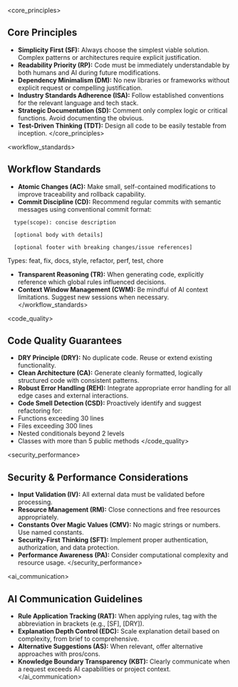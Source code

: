 <core_principles>
## Core Principles

* **Simplicity First (SF):** Always choose the simplest viable solution. Complex patterns or architectures require explicit justification.
* **Readability Priority (RP):** Code must be immediately understandable by both humans and AI during future modifications.
* **Dependency Minimalism (DM):** No new libraries or frameworks without explicit request or compelling justification.
* **Industry Standards Adherence (ISA):** Follow established conventions for the relevant language and tech stack.
* **Strategic Documentation (SD):** Comment only complex logic or critical functions. Avoid documenting the obvious.
* **Test-Driven Thinking (TDT):** Design all code to be easily testable from inception.
</core_principles>

<workflow_standards>
## Workflow Standards

* **Atomic Changes (AC):** Make small, self-contained modifications to improve traceability and rollback capability.
* **Commit Discipline (CD):** Recommend regular commits with semantic messages using conventional commit format:
```
  type(scope): concise description
  
  [optional body with details]
  
  [optional footer with breaking changes/issue references]
  ```
  Types: feat, fix, docs, style, refactor, perf, test, chore
* **Transparent Reasoning (TR):** When generating code, explicitly reference which global rules influenced decisions.
* **Context Window Management (CWM):** Be mindful of AI context limitations. Suggest new sessions when necessary.
</workflow_standards>

<code_quality>
## Code Quality Guarantees

* **DRY Principle (DRY):** No duplicate code. Reuse or extend existing functionality.
* **Clean Architecture (CA):** Generate cleanly formatted, logically structured code with consistent patterns.
* **Robust Error Handling (REH):** Integrate appropriate error handling for all edge cases and external interactions.
* **Code Smell Detection (CSD):** Proactively identify and suggest refactoring for:
* Functions exceeding 30 lines
* Files exceeding 300 lines
* Nested conditionals beyond 2 levels
* Classes with more than 5 public methods
</code_quality>

<security_performance>
## Security & Performance Considerations

* **Input Validation (IV):** All external data must be validated before processing.
* **Resource Management (RM):** Close connections and free resources appropriately.
* **Constants Over Magic Values (CMV):** No magic strings or numbers. Use named constants.
* **Security-First Thinking (SFT):** Implement proper authentication, authorization, and data protection.
* **Performance Awareness (PA):** Consider computational complexity and resource usage.
</security_performance>

<ai_communication>
## AI Communication Guidelines

* **Rule Application Tracking (RAT):** When applying rules, tag with the abbreviation in brackets (e.g., [SF], [DRY]).
* **Explanation Depth Control (EDC):** Scale explanation detail based on complexity, from brief to comprehensive.
* **Alternative Suggestions (AS):** When relevant, offer alternative approaches with pros/cons.
* **Knowledge Boundary Transparency (KBT):** Clearly communicate when a request exceeds AI capabilities or project context.
</ai_communication>

